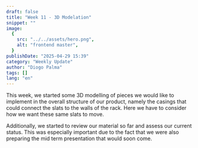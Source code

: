 ```yaml
---
draft: false
title: "Week 11 - 3D Modelation"
snippet: ""
image:
  {
    src: "../../assets/hero.png",
    alt: "frontend master",
  }
publishDate: "2025-04-29 15:39"
category: "Weekly Update"
author: "Diogo Palma"
tags: []
lang: "en"
---
```


This week, we started some 3D modelling of pieces we would like to implement in the overall structure of our product, namely the casings that could connect the slats to the walls of the rack. Here we have to consider how we want these same slats to move.

Additionally, we started to review our material so far and assess our current status. This was especially important due to the fact that we were also preparing the mid term presentation that would soon come. 

